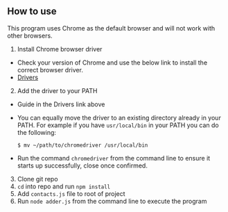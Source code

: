 ## How to use

This program uses Chrome as the default browser and will not work with other browsers.

1. Install Chrome browser driver

* Check your version of Chrome and use the below link to install the correct browser driver.
* [Drivers](https://www.selenium.dev/documentation/webdriver/getting_started/install_drivers/)

2. Add the driver to your PATH

* Guide in the Drivers link above
* You can equally move the driver to an existing directory already in your PATH.
  For example if you have `usr/local/bin` in your PATH you can do the following:

  ```
  $ mv ~/path/to/chromedriver /usr/local/bin
  ```
* Run the command `chromedriver` from the command line to ensure it starts up successfully, close once confirmed.

3. Clone git repo
4. `cd` into repo and run `npm install`
5. Add `contacts.js` file to root of project
6. Run `node adder.js` from the command line to execute the program
